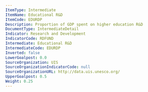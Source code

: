 ```yaml
---
ItemType: Intermediate
ItemName: Educational R&D
ItemCode: EDURDP
Description: Proportion of GDP spent on higher education R&D
DocumentType: IntermediateDetail
Indicator: Research and Development
IndicatorCode: RDFUND
Intermediate: Educational R&D
IntermediateCode: EDURDP
Inverted: false
LowerGoalpost: 0.0
SourceOrganization: UIS
SourceOrganizationIndicatorCode: null
SourceOrganizationURL: http://data.uis.unesco.org/
UpperGoalpost: 0.5
Weight: 0.25
---
```


